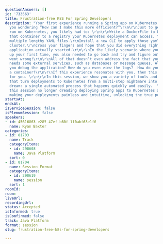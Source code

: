```yaml
---
questionAnswers: []
id: '733563'
title: Frustration-free K8S For Spring Developers
description: "Your first experience running a Spring app on Kubernetes likely left
  you wondering “How can I make this more efficient?”\r\n\r\nJust to get the app to
  run on Kubernetes, you likely had to: \r\n\r\nWrite a DockerFile to build a container.\r\nUpload
  that container to a registry your Kubernetes deployment can access. \r\nConstruct
  multiple lengthy YAML files.\r\nInstall a new CLI to apply those yaml files to the
  cluster.\r\nCross your fingers and hope that you did everything right and that the
  application actually started.\r\n\r\nIn the likely scenario where you messed something
  up your first time, you also needed to go back and try and figure out where it all
  went wrong!\r\n\r\nAll of that doesn’t even address the fact that your app likely
  needs some external services, such as databases or message queues. Also, how do
  you debug the application? How do you even view the logs?  How do you securely build
  a container?\r\n\r\nIf this experience resonates with you, then this session is
  for you. \r\n\r\nIn this session, we show you a variety of tools and techniques
  that turn deployments to Kubernetes from a multi-step nightmare into every developer's
  dream: a single automated process that happens quickly and easily.  You will leave
  this session no longer dreading deploying Spring apps to Kubernetes and instead
  making your deployments painless and intuitive, unlocking the true power of Kubernetes.\r\n"
startsAt:
endsAt:
isServiceSession: false
isPlenumSession: false
speakers:
- id: 45616863-e285-47ef-b60f-1f0abf63e1f0
  name: Ryan Baxter
categories:
- id: 81703
  name: Track
  categoryItems:
  - id: 290608
    name: Java Platform
  sort: 0
- id: 81704
  name: Session Format
  categoryItems:
  - id: 290619
    name: session
  sort: 1
roomId:
room:
liveUrl:
recordingUrl:
status: Accepted
isInformed: true
isConfirmed: false
track: Java Platform
format: session
slug: frustration-free-k8s-for-spring-developers

---
```

